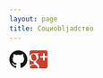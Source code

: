 ```yaml
---
layout: page
title: Социоbljadство
---
```


  [![GitHub](/public/icons/github.png)](https://github.com/Odomontois)
  [![Google+](/public/icons/gplus.png)](https://plus.google.com/+OlegNizhnik/) 